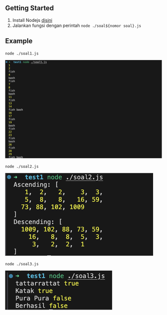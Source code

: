 ## Getting Started

1. Install Nodejs [disini](https://nodejs.org/en/download/package-manager)
2. Jalankan fungsi dengan perintah `node ./soal${nomor soal}.js`

## Example
`node ./soal1.js`

![Soal 1](./images/soal1.png)


`node ./soal2.js`

![Soal 2](./images/soal2.png)


`node ./soal3.js`

![Soal 3](./images/soal3.png)